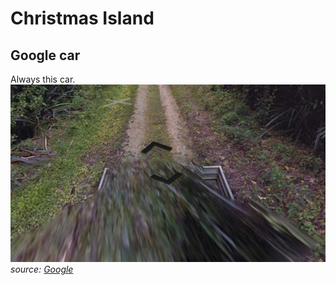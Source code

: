 # Christmas Island

## Google car

Always this car.  
![Christmas Island - Google car](src/cx001.jpg)
*source: [Google](https://earth.google.com/web)*
